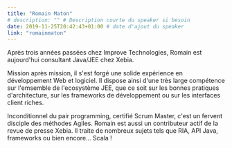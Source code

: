 ```yaml
---
title: "Romain Maton"
# description: "" # Description courte du speaker si besoin
date: 2019-11-25T20:42:43+01:00 # date d'ajout du speaker
link: "romainmaton"
---
```

Après trois années passées chez Improve Technologies, Romain est aujourd'hui consultant Java/JEE chez Xebia.

Mission après mission, il s'est forgé une solide expérience en développement Web et logiciel. Il dispose ainsi d'une très large compétence sur l'emsemble de l'ecosystème JEE, que ce soit sur les bonnes pratiques d'architecture, sur les frameworks de développement ou sur les interfaces client riches.

Inconditionnel du pair programming, certifié Scrum Master, c'est un fervent disciple des méthodes Agiles. Romain est aussi un contributeur actif de la revue de presse Xebia. Il traite de nombreux sujets tels que RIA, API Java, frameworks ou bien encore… Scala !
